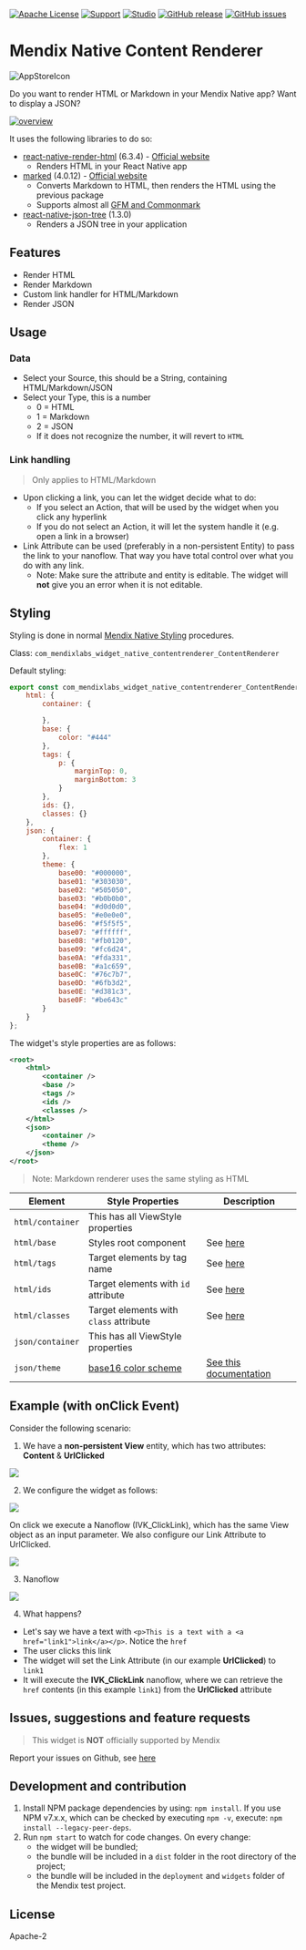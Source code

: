 [![Apache License](https://img.shields.io/badge/license-Apache%202.0-orange.svg)](http://www.apache.org/licenses/LICENSE-2.0)
[![Support](https://img.shields.io/badge/Support-Community%20(no%20active%20support)-orange.svg)](https://docs.mendix.com/developerportal/app-store/app-store-content-support)
[![Studio](https://img.shields.io/badge/Studio%20version-9.6%2B-blue.svg)](https://appstore.home.mendix.com/link/modeler/)
[![GitHub release](https://img.shields.io/github/release/JelteMX/mendix-native-content-renderer)](https://github.com/JelteMX/mendix-native-content-renderer/releases/latest)
[![GitHub issues](https://img.shields.io/github/issues/JelteMX/mendix-native-content-renderer)](https://github.com/JelteMX/mendix-native-content-renderer/issues)
# Mendix Native Content Renderer

![AppStoreIcon](/assets/AppStoreIcon.png)

Do you want to render HTML or Markdown in your Mendix Native app? Want to display a JSON?

[![overview](/assets/overview-small.png)](/assets/overview-big.png)

It uses the following libraries to do so:

- [react-native-render-html](https://www.npmjs.com/package/react-native-json-tree) (6.3.4) - [Official website](https://meliorence.github.io/react-native-render-html/)
  - Renders HTML in your React Native app
- [marked](https://www.npmjs.com/package/react-native-json-tree) (4.0.12) - [Official website](https://marked.js.org/)
  - Converts Markdown to HTML, then renders the HTML using the previous package
  - Supports almost all [GFM and Commonmark](https://github.com/markedjs/marked/discussions/1202#discussioncomment-1907552)
- [react-native-json-tree](https://www.npmjs.com/package/react-native-json-tree) (1.3.0)
  - Renders a JSON tree in your application

## Features

- Render HTML
- Render Markdown
- Custom link handler for HTML/Markdown
- Render JSON
## Usage

### Data

- Select your Source, this should be a String, containing HTML/Markdown/JSON
- Select your Type, this is a number
  - 0 = HTML
  - 1 = Markdown
  - 2 = JSON
  - If it does not recognize the number, it will revert to `HTML`

### Link handling

> Only applies to HTML/Markdown

- Upon clicking a link, you can let the widget decide what to do:
  - If you select an Action, that will be used by the widget when you click any hyperlink
  - If you do not select an Action, it will let the system handle it (e.g. open a link in a browser)
- Link Attribute can be used (preferably in a non-persistent Entity) to pass the link to your nanoflow. That way you have total control over what you do with any link.
  - Note: Make sure the attribute and entity is editable. The widget will **not** give you an error when it is not editable.

## Styling

Styling is done in normal [Mendix Native Styling](https://docs.mendix.com/refguide/native-styling-refguide) procedures.

Class: `com_mendixlabs_widget_native_contentrenderer_ContentRenderer`

Default styling:

```js
export const com_mendixlabs_widget_native_contentrenderer_ContentRenderer = {
    html: {
        container: {

        },
        base: {
            color: "#444"
        },
        tags: {
            p: {
                marginTop: 0,
                marginBottom: 3
            }
        },
        ids: {},
        classes: {}
    },
    json: {
        container: {
            flex: 1
        },
        theme: {
            base00: "#000000",
            base01: "#303030",
            base02: "#505050",
            base03: "#b0b0b0",
            base04: "#d0d0d0",
            base05: "#e0e0e0",
            base06: "#f5f5f5",
            base07: "#ffffff",
            base08: "#fb0120",
            base09: "#fc6d24",
            base0A: "#fda331",
            base0B: "#a1c659",
            base0C: "#76c7b7",
            base0D: "#6fb3d2",
            base0E: "#d381c3",
            base0F: "#be643c"
        }
    }
};
```

The widget's style properties are as follows:

```xml
<root>
    <html>
        <container />
        <base />
        <tags />
        <ids />
        <classes />
    </html>
    <json>
        <container />
        <theme />
    </json>
</root>
```

> Note: Markdown renderer uses the same styling as HTML

| Element | Style Properties | Description |
| - | - | - |
| `html/container` | This has all ViewStyle properties | |
| `html/base` | Styles root component | See [here](https://meliorence.github.io/react-native-render-html/docs/guides/styling#props) |
| `html/tags` | Target elements by tag name | See [here](https://meliorence.github.io/react-native-render-html/docs/guides/styling#props) |
| `html/ids` | Target elements with `id` attribute | See [here](https://meliorence.github.io/react-native-render-html/docs/guides/styling#props) |
| `html/classes` | Target elements with `class` attribute | See [here](https://meliorence.github.io/react-native-render-html/docs/guides/styling#props) |
| `json/container` | This has all ViewStyle properties |  |
| `json/theme` | [base16 color scheme](https://github.com/chriskempson/base16) | [See this documentation](https://github.com/Dean177/react-native-json-tree#theming) |

## Example (with onClick Event)

Consider the following scenario:

1. We have a **non-persistent View** entity, which has two attributes: **Content** & **UrlClicked**

![](assets/example-01.png)

2. We configure the widget as follows:

![](assets/example-02a.png)

On click we execute a Nanoflow (IVK_ClickLink), which has the same View object as an input parameter. We also configure our Link Attribute to UrlClicked.

![](assets/example-02b.png)

3. Nanoflow

![](assets/example-03.png)

4. What happens?

- Let's say we have a text with `<p>This is a text with a <a href="link1">link</a></p>`. Notice the `href`
- The user clicks this link
- The widget will set the Link Attribute (in our example **UrlClicked**) to `link1`
- It will execute the **IVK_ClickLink** nanoflow, where we can retrieve the `href` contents (in this example `link1`) from the **UrlClicked** attribute

## Issues, suggestions and feature requests

> This widget is **NOT** officially supported by Mendix

Report your issues on Github, see [here](https://github.com/JelteMX/mendix-native-content-renderer/issues)

## Development and contribution

1. Install NPM package dependencies by using: `npm install`. If you use NPM v7.x.x, which can be checked by executing `npm -v`, execute: `npm install --legacy-peer-deps`.
1. Run `npm start` to watch for code changes. On every change:
    - the widget will be bundled;
    - the bundle will be included in a `dist` folder in the root directory of the project;
    - the bundle will be included in the `deployment` and `widgets` folder of the Mendix test project.

## License

Apache-2
